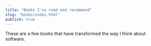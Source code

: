 ```yaml
---
title: "Books I've read and recommend"
slug: "books/index.html"
publish: true
---
```


These are a few books that have transformed the way I think about software.
